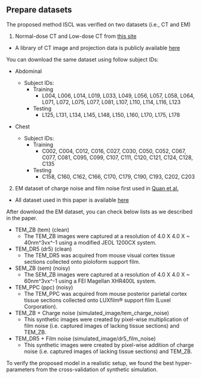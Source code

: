 ## Prepare datasets ##
The proposed method ISCL was verified on two datasets (i.e., CT and EM)
1. Normal-dose CT and Low-dose CT from [this site](https://www.aapm.org/grandchallenge/LowDoseCT/)
- A library of CT image and projection data is publicly available [here](https://www.cancerimagingarchive.net/)

You can download the same dataset using follow subject IDs:
* Abdominal
    * Subject IDs: 
        * Training
            * L004, L006, L014, L019, L033, L049, L056, L057, L058, L064, L071, L072, L075, L077, L081, L107, L110, L114, L116, L123
        * Testing
            * L125, L131, L134, L145, L148, L150, L160, L170, L175, L178

* Chest
    * Subject IDs: 
        * Training
            * C002, C004, C012, C016, C027, C030, C050, C052, C067, C077, C081, C095, C099, C107, C111, C120, C121, C124, C128, C135
        * Testing
            * C158, C160, C162, C166, C170, C179, C190, C193, C202, C203
        
2. EM dataset of charge noise and film noise first used in [Quan et al.](https://openaccess.thecvf.com/content_ICCVW_2019/papers/LCI/Quan_Removing_Imaging_Artifacts_in_Electron_Microscopy_using_an_Asymmetrically_Cyclic_ICCVW_2019_paper.pdf)
- All dataset used in this paper is available [here](https://drive.google.com/file/d/1yberw2R3HeKLp79tRtWoMZjLQMSmTCIS/view?usp=sharing)

After download the EM dataset, you can check below lists as we described in the paper.
* TEM_ZB (tem) (clean)
    * The TEM_ZB images were captured at a resolution of 4.0 X 4.0 X ~ 40nm^3vx^-1 using a modified JEOL 1200CX system.
* TEM_DR5 (dr5) (clean)
    * The TEM_DR5 was acquired from mouse visual cortex tissue sections collected onto pioloform support film.
* SEM_ZB (sem) (noisy)
    * The SEM_ZB images were captured at a resolution of 4.0 X 4.0 X ~ 60nm^3vx^-1 using a FEI Magellan XHR400L system.
* TEM_PPC (ppc) (noisy)
    * The TEM_PPC was acquired from mouse posterior parietal cortex tissue sections collected onto LUXfilm® support film (Luxel Corporation).
* TEM_ZB + Charge noise (simulated_image/tem_charge_noise)
    * This synthetic images were created by pixel-wise multiplication of film noise (i.e. captured images of lacking tissue sections) and TEM_ZB.
* TEM_DR5 + Film noise (simulated_image/dr5_film_noise)
    * This synthetic images were created by pixel-wise addition of charge noise (i.e. captured images of lacking tissue sections) and TEM_ZB.

To verify the proposed model in a realistic setup, we found the best hyper-parameters from the cross-validation of synthetic simulation.

